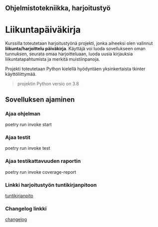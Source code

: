 ## Ohjelmistotekniikka, harjoitustyö 

# Liikuntapäiväkirja
Kurssilla toteutetaan harjoitustyönä projekti, jonka aiheeksi olen valinnut **liikunta/harjoittelu päiväkirja**. 
Käyttäjä voi luoda sovellukseen oman tunnuksen, seurata omaa harjoitteluaan, luoda uusia kirjauksia liikuntatapahtumista ja merkitä muistiinpanoja.

Projekti toteutetaan Python kielellä hyödyntäen yksinkertaista tkinter käyttöliittymää.
> projektin Python versio on 3.8

## Sovelluksen ajaminen

### Ajaa ohjelman
poetry run invoke start 

### Ajaa testit
poetry run invoke test 

### Ajaa testikattavuuden raportin
poetry run invoke coverage-report



### Linkki harjoitustyön tuntikirjanpitoon
[tuntikirjanpito](python-app/dokumentaatio/Tuntikirjanpito.md)

### Changelog linkki
[changelog](python-app/dokumentaatio/changelog.md)
